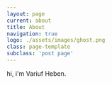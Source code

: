 ```yaml
---
layout: page
current: about
title: About
navigation: true
logo: ./assets/images/ghost.png
class: page-template
subclass: 'post page'
---
```


hi, i'm Variuf Heben.

